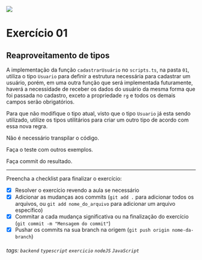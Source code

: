 ![](https://i.imgur.com/xG74tOh.png)

# Exercício 01

## Reaproveitamento de tipos

A implementação da função `cadastrarUsuário` no `scripts.ts`, na pasta `01`, utiliza o tipo `Usuario` para definir a estrutura necessária para cadastrar um usuário, porém, em uma outra função que será implementada futuramente, haverá a necessidade de receber os dados do usuário da mesma forma que foi passada no cadastro, exceto a propriedade `rg` e todos os demais campos serão obrigatórios.

Para que não modifique o tipo atual, visto que o tipo `Usuario` já esta sendo utilizado, utilize os tipos utilitários para criar um outro tipo de acordo com essa nova regra.

Não é necessário transpilar o código.

Faça o teste com outros exemplos.

Faça commit do resultado.

---

Preencha a checklist para finalizar o exercício:

-   [X] Resolver o exercício revendo a aula se necessário
-   [X] Adicionar as mudanças aos commits (`git add .` para adicionar todos os arquivos, ou `git add nome_do_arquivo` para adicionar um arquivo específico)
-   [X] Commitar a cada mudança significativa ou na finalização do exercício (`git commit -m "Mensagem do commit"`)
-   [X] Pushar os commits na sua branch na origem (`git push origin nome-da-branch`)

###### tags: `backend` `typescript` `exercicio` `nodeJS` `JavaScript`
